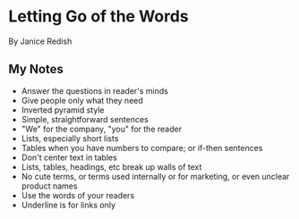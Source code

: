 # Letting Go of the Words
By Janice Redish

## My Notes

- Answer the questions in reader's minds
- Give people only what they need
- Inverted pyramid style
- Simple, straightforward sentences
- "We" for the company, "you" for the reader
- Lists, especially short lists
- Tables when you have numbers to compare; or if-then sentences
- Don't center text in tables
- Lists, tables, headings, etc break up walls of text
- No cute terms, or terms used internally or for marketing, or even unclear product names
- Use the words of your readers
- Underline is for links only